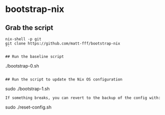 # bootstrap-nix

## Grab the script
```
nix-shell -p git
git clone https://github.com/matt-fff/bootstrap-nix
``

## Run the baseline script
```
./bootstrap-0.sh
```

## Run the script to update the Nix OS configuration
```
sudo ./bootstrap-1.sh
```
If something breaks, you can revert to the backup of the config with:
```
sudo ./reset-config.sh
```
